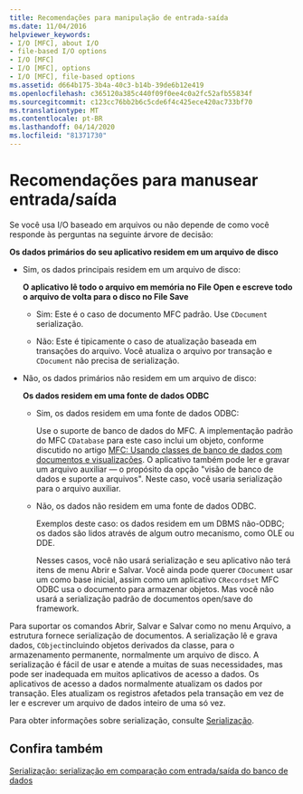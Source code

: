 ```yaml
---
title: Recomendações para manipulação de entrada-saída
ms.date: 11/04/2016
helpviewer_keywords:
- I/O [MFC], about I/O
- file-based I/O options
- I/O [MFC]
- I/O [MFC], options
- I/O [MFC], file-based options
ms.assetid: d664b175-3b4a-40c3-b14b-39de6b12e419
ms.openlocfilehash: c365120a385c440f09f0ee4c0a2fc52afb55834f
ms.sourcegitcommit: c123cc76bb2b6c5cde6f4c425ece420ac733bf70
ms.translationtype: MT
ms.contentlocale: pt-BR
ms.lasthandoff: 04/14/2020
ms.locfileid: "81371730"
---
```

# <a name="recommendations-for-handling-inputoutput"></a>Recomendações para manusear entrada/saída

Se você usa I/O baseado em arquivos ou não depende de como você responde às perguntas na seguinte árvore de decisão:

**Os dados primários do seu aplicativo residem em um arquivo de disco**

- Sim, os dados principais residem em um arquivo de disco:

   **O aplicativo lê todo o arquivo em memória no File Open e escreve todo o arquivo de volta para o disco no File Save**

  - Sim: Este é o caso de documento MFC padrão. Use `CDocument` serialização.

  - Não: Este é tipicamente o caso de atualização baseada em transações do arquivo. Você atualiza o arquivo por transação e `CDocument` não precisa de serialização.

- Não, os dados primários não residem em um arquivo de disco:

   **Os dados residem em uma fonte de dados ODBC**

  - Sim, os dados residem em uma fonte de dados ODBC:

      Use o suporte de banco de dados do MFC. A implementação padrão do MFC `CDatabase` para este caso inclui um objeto, conforme discutido no artigo [MFC: Usando classes de banco de dados com documentos e visualizações](../data/mfc-using-database-classes-with-documents-and-views.md). O aplicativo também pode ler e gravar um arquivo auxiliar — o propósito da opção "visão de banco de dados e suporte a arquivos". Neste caso, você usaria serialização para o arquivo auxiliar.

  - Não, os dados não residem em uma fonte de dados ODBC.

      Exemplos deste caso: os dados residem em um DBMS não-ODBC; os dados são lidos através de algum outro mecanismo, como OLE ou DDE.

      Nesses casos, você não usará serialização e seu aplicativo não terá itens de menu Abrir e Salvar. Você ainda pode querer `CDocument` usar um como base inicial, assim como um aplicativo `CRecordset` MFC ODBC usa o documento para armazenar objetos. Mas você não usará a serialização padrão de documentos open/save do framework.

Para suportar os comandos Abrir, Salvar e Salvar como no menu Arquivo, a estrutura fornece serialização de documentos. A serialização lê e grava dados, `CObject`incluindo objetos derivados da classe, para o armazenamento permanente, normalmente um arquivo de disco. A serialização é fácil de usar e atende a muitas de suas necessidades, mas pode ser inadequada em muitos aplicativos de acesso a dados. Os aplicativos de acesso a dados normalmente atualizam os dados por transação. Eles atualizam os registros afetados pela transação em vez de ler e escrever um arquivo de dados inteiro de uma só vez.

Para obter informações sobre serialização, consulte [Serialização](../mfc/serialization-in-mfc.md).

## <a name="see-also"></a>Confira também

[Serialização: serialização em comparação com entrada/saída do banco de dados](../mfc/serialization-serialization-vs-database-input-output.md)
